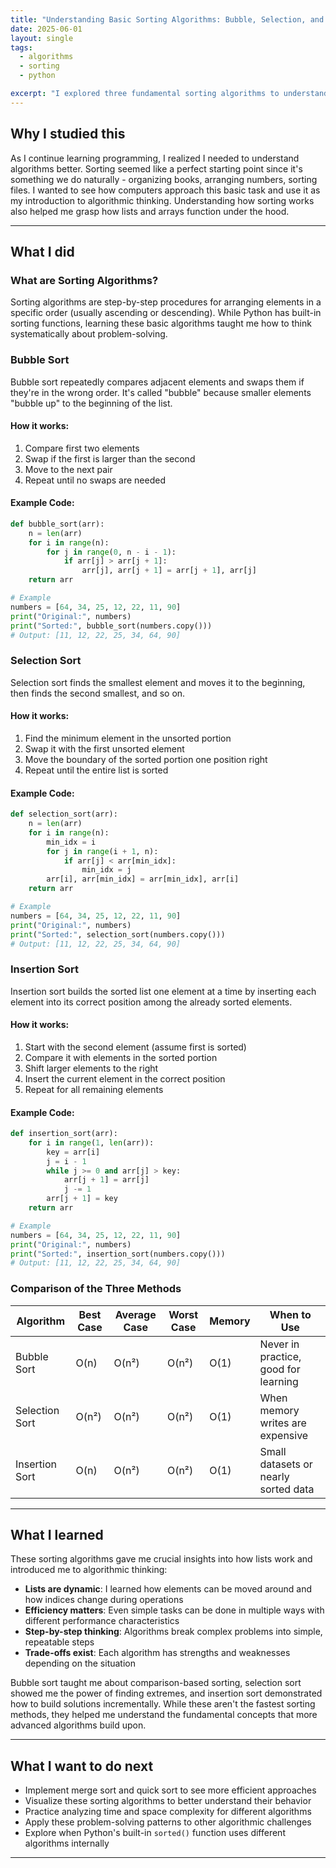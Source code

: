 ```yaml
---
title: "Understanding Basic Sorting Algorithms: Bubble, Selection, and Insertion Sort"  
date: 2025-06-01  
layout: single  
tags:  
  - algorithms  
  - sorting  
  - python  

excerpt: "I explored three fundamental sorting algorithms to understand how lists work and gained my first real introduction to algorithmic thinking."  
---
```


## Why I studied this  

As I continue learning programming, I realized I needed to understand algorithms better. Sorting seemed like a perfect starting point since it's something we do naturally - organizing books, arranging numbers, sorting files. I wanted to see how computers approach this basic task and use it as my introduction to algorithmic thinking. Understanding how sorting works also helped me grasp how lists and arrays function under the hood.  

---

## What I did  

### What are Sorting Algorithms?  

Sorting algorithms are step-by-step procedures for arranging elements in a specific order (usually ascending or descending). While Python has built-in sorting functions, learning these basic algorithms taught me how to think systematically about problem-solving.  

### Bubble Sort  
Bubble sort repeatedly compares adjacent elements and swaps them if they're in the wrong order. It's called "bubble" because smaller elements "bubble up" to the beginning of the list.  

#### How it works:  
1. Compare first two elements  
2. Swap if the first is larger than the second  
3. Move to the next pair  
4. Repeat until no swaps are needed  

#### Example Code:  
```python
def bubble_sort(arr):  
    n = len(arr)  
    for i in range(n):  
        for j in range(0, n - i - 1):  
            if arr[j] > arr[j + 1]:  
                arr[j], arr[j + 1] = arr[j + 1], arr[j]  
    return arr  

# Example  
numbers = [64, 34, 25, 12, 22, 11, 90]  
print("Original:", numbers)  
print("Sorted:", bubble_sort(numbers.copy()))  
# Output: [11, 12, 22, 25, 34, 64, 90]  
```

### Selection Sort  
Selection sort finds the smallest element and moves it to the beginning, then finds the second smallest, and so on.  

#### How it works:  
1. Find the minimum element in the unsorted portion  
2. Swap it with the first unsorted element  
3. Move the boundary of the sorted portion one position right  
4. Repeat until the entire list is sorted  

#### Example Code:  
```python
def selection_sort(arr):  
    n = len(arr)  
    for i in range(n):  
        min_idx = i  
        for j in range(i + 1, n):  
            if arr[j] < arr[min_idx]:  
                min_idx = j  
        arr[i], arr[min_idx] = arr[min_idx], arr[i]  
    return arr  

# Example  
numbers = [64, 34, 25, 12, 22, 11, 90]  
print("Original:", numbers)  
print("Sorted:", selection_sort(numbers.copy()))  
# Output: [11, 12, 22, 25, 34, 64, 90]  
```

### Insertion Sort  
Insertion sort builds the sorted list one element at a time by inserting each element into its correct position among the already sorted elements.  

#### How it works:  
1. Start with the second element (assume first is sorted)  
2. Compare it with elements in the sorted portion  
3. Shift larger elements to the right  
4. Insert the current element in the correct position  
5. Repeat for all remaining elements  

#### Example Code:  
```python
def insertion_sort(arr):  
    for i in range(1, len(arr)):  
        key = arr[i]  
        j = i - 1  
        while j >= 0 and arr[j] > key:  
            arr[j + 1] = arr[j]  
            j -= 1  
        arr[j + 1] = key  
    return arr  

# Example  
numbers = [64, 34, 25, 12, 22, 11, 90]  
print("Original:", numbers)  
print("Sorted:", insertion_sort(numbers.copy()))  
# Output: [11, 12, 22, 25, 34, 64, 90]  
```

### Comparison of the Three Methods  

| Algorithm      | Best Case | Average Case | Worst Case | Memory | When to Use |  
|----------------|-----------|--------------|------------|---------|-------------|
| Bubble Sort    | O(n)      | O(n²)        | O(n²)      | O(1)    | Never in practice, good for learning |  
| Selection Sort | O(n²)     | O(n²)        | O(n²)      | O(1)    | When memory writes are expensive |  
| Insertion Sort | O(n)      | O(n²)        | O(n²)      | O(1)    | Small datasets or nearly sorted data |  

---

## What I learned  

These sorting algorithms gave me crucial insights into how lists work and introduced me to algorithmic thinking:  

- **Lists are dynamic**: I learned how elements can be moved around and how indices change during operations  
- **Efficiency matters**: Even simple tasks can be done in multiple ways with different performance characteristics  
- **Step-by-step thinking**: Algorithms break complex problems into simple, repeatable steps  
- **Trade-offs exist**: Each algorithm has strengths and weaknesses depending on the situation  

Bubble sort taught me about comparison-based sorting, selection sort showed me the power of finding extremes, and insertion sort demonstrated how to build solutions incrementally. While these aren't the fastest sorting methods, they helped me understand the fundamental concepts that more advanced algorithms build upon.  

---

## What I want to do next  

- Implement merge sort and quick sort to see more efficient approaches  
- Visualize these sorting algorithms to better understand their behavior  
- Practice analyzing time and space complexity for different algorithms  
- Apply these problem-solving patterns to other algorithmic challenges  
- Explore when Python's built-in `sorted()` function uses different algorithms internally  

---
